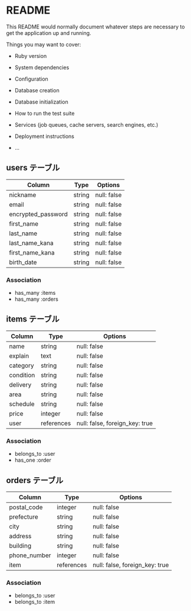 # README

This README would normally document whatever steps are necessary to get the
application up and running.

Things you may want to cover:

* Ruby version

* System dependencies

* Configuration

* Database creation

* Database initialization

* How to run the test suite

* Services (job queues, cache servers, search engines, etc.)

* Deployment instructions

* ...

<!-- ユーザー情報 -->
## users テーブル

| Column             | Type   | Options     |
| ------------------ | ------ | ----------- |
| nickname           | string | null: false |
| email              | string | null: false |
| encrypted_password | string | null: false |
| first_name         | string | null: false |
| last_name          | string | null: false |
| last_name_kana     | string | null: false |
| first_name_kana    | string | null: false |
| birth_date         | string | null: false |

### Association

- has_many :items
- has_many :orders
<!-- ユーザー情報ここまで -->


<!-- 商品情報 -->
## items テーブル

| Column    | Type       | Options                        |
| --------- | ---------- | ------------------------------ |
| name      | string     | null: false                    |
| explain   | text       | null: false                    |
| category  | string     | null: false                    |
| condition | string     | null: false                    |
| delivery  | string     | null: false                    |
| area      | string     | null: false                    |
| schedule  | string     | null: false                    |
| price     | integer    | null: false                    |
| user      | references | null: false, foreign_key: true |

### Association

- belongs_to :user
- has_one :order
<!-- 商品情報ここまで -->


<!-- 発送先情報 -->
## orders テーブル

| Column       | Type       | Options                        |
| ------------ | ---------- | ------------------------------ |
| postal_code  | integer    | null: false                    |
| prefecture   | string     | null: false                    |
| city         | string     | null: false                    |
| address      | string     | null: false                    |
| building     | string     | null: false                    |
| phone_number | integer    | null: false                    |
| item         | references | null: false, foreign_key: true |

### Association

- belongs_to :user
- belongs_to :item
<!-- 発送先情報ここまで -->